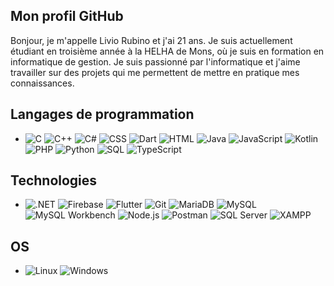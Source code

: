 ## Mon profil GitHub

Bonjour, je m'appelle Livio Rubino et j'ai 21 ans. Je suis actuellement étudiant en troisième année à la HELHA de Mons, où je suis en formation en informatique de gestion. Je suis passionné par l'informatique et j'aime travailler sur des projets qui me permettent de mettre en pratique mes connaissances.

## Langages de programmation

- ![C](https://img.shields.io/badge/-C-00599C?logo=c&logoColor=00599C&labelColor=000000) ![C++](https://img.shields.io/badge/-C%2B%2B-00599C?logo=c%2B%2B&logoColor=00599C&labelColor=000000) ![C#](https://img.shields.io/badge/-C%23-00599C?logo=c-sharp&logoColor=00599C&labelColor=000000) ![CSS](https://img.shields.io/badge/-CSS-1572B6?logo=css3&logoColor=1572B6&labelColor=000000) ![Dart](https://img.shields.io/badge/-Dart-00B4AB?logo=dart&logoColor=00B4AB&labelColor=000000) ![HTML](https://img.shields.io/badge/-HTML-E34F26?logo=html5&logoColor=E34F26&labelColor=000000) ![Java](https://img.shields.io/badge/-Java-007396?logo=java&logoColor=007396&labelColor=000000) ![JavaScript](https://img.shields.io/badge/-JavaScript-F7DF1E?logo=javascript&logoColor=F7DF1E&labelColor=000000) ![Kotlin](https://img.shields.io/badge/-Kotlin-F18E33?logo=kotlin&logoColor=F18E33&labelColor=000000) ![PHP](https://img.shields.io/badge/-PHP-4F5D95?logo=php&logoColor=4F5D95&labelColor=000000) ![Python](https://img.shields.io/badge/-Python-3776AB?logo=python&logoColor=3776AB&labelColor=000000) ![SQL](https://img.shields.io/badge/-SQL-1E90FF?logo=mysql&logoColor=1E90FF&labelColor=000000) ![TypeScript](https://img.shields.io/badge/-TypeScript-007ACC?logo=typescript&logoColor=007ACC&labelColor=000000)

## Technologies

- ![.NET](https://img.shields.io/badge/-.NET-0072C6?logo=.net&logoColor=0072C6&labelColor=000000) ![Firebase](https://img.shields.io/badge/-Firebase-FFCA28?logo=firebase&logoColor=FFCA28&labelColor=000000) ![Flutter](https://img.shields.io/badge/-Flutter-02569B?logo=flutter&logoColor=02569B&labelColor=000000) ![Git](https://img.shields.io/badge/-Git-F05032?logo=git&logoColor=F05032&labelColor=000000) ![MariaDB](https://img.shields.io/badge/-MariaDB-4479A1?logo=mariadb&logoColor=4479A1&labelColor=000000) ![MySQL](https://img.shields.io/badge/-MySQL-4479A1?logo=mysql&logoColor=4479A1&labelColor=000000) ![MySQL Workbench](https://img.shields.io/badge/-MySQL%20Workbench-4479A1?logo=mysql&logoColor=4479A1&labelColor=000000) ![Node.js](https://img.shields.io/badge/-Node.js-339933?logo=node.js&logoColor=339933&labelColor=000000) ![Postman](https://img.shields.io/badge/-Postman-FECE44?logo=postman&logoColor=FECE44&labelColor=000000) ![SQL Server](https://img.shields.io/badge/-SQL%20Server-CC2927?logo=microsoft-sql-server&logoColor=CC2927&labelColor=000000) ![XAMPP](https://img.shields.io/badge/-XAMPP-FECE44?logo=xampp&logoColor=FECE44&labelColor=000000)

## OS

- ![Linux](https://img.shields.io/badge/-Linux-FCC624?logo=linux&logoColor=FCC624&labelColor=000000) ![Windows](https://img.shields.io/badge/-Windows-0078D6?logo=windows&logoColor=0078D6&labelColor=000000)
